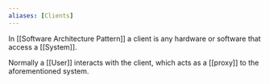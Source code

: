 ```yaml
---
aliases: [Clients]
---
```


In [[Software Architecture Pattern]] a client is any hardware or software that access a [[System]].

Normally a [[User]] interacts with the client, which acts as a [[proxy]] to the aforementioned system.